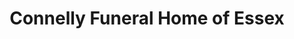 ---
title: "Connelly Funeral Home of Essex"
url: /essex/connelly-funeral-home-of-essex/
shop: Bestattungen
---